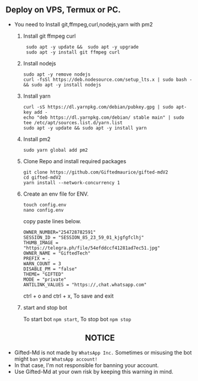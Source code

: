 ## Deploy on VPS, Termux or PC.
- You need to Install git,ffmpeg,curl,nodejs,yarn with pm2 
   1. Install git ffmpeg curl 
      ``` 
       sudo apt -y update &&  sudo apt -y upgrade 
       sudo apt -y install git ffmpeg curl
      ``` 
   2. Install nodejs  
      ```   
      sudo apt -y remove nodejs
      curl -fsSl https://deb.nodesource.com/setup_lts.x | sudo bash - && sudo apt -y install nodejs
      ```
  
   3. Install yarn
      ```
      curl -sS https://dl.yarnpkg.com/debian/pubkey.gpg | sudo apt-key add - 
      echo "deb https://dl.yarnpkg.com/debian/ stable main" | sudo tee /etc/apt/sources.list.d/yarn.list
      sudo apt -y update && sudo apt -y install yarn
      ```  
  
   4. Install pm2
      ```
      sudo yarn global add pm2
      ```
  
   5. Clone Repo and install required packages
      ```
      git clone https://github.com/Giftedmaurice/gifted-mdV2
      cd gifted-mdV2
      yarn install --network-concurrency 1
      ```

   6. Create an env file for ENV. 
      ```
      touch config.env
      nano config.env
      ```
      copy paste lines below.

      ```
      OWNER_NUMBER="254728782591"
      SESSION_ID = "SESSION_85_23_59_01_kjgfgfclhj"
      THUMB_IMAGE = "https://telegra.ph/file/54efddccf41281ad7ec51.jpg"
      OWNER_NAME = "GiftedTech"
      PREFIX = .
      WARN_COUNT = 3
      DISABLE_PM = "false"
      THEME= "GIFTED"
      MODE = "private"
      ANTILINK_VALUES = "https://,chat.whatsapp.com"
      
      ```
      ctrl + o and ctrl + x, To save and exit

   7. start and stop bot
 
      To start bot ``` npm start ```,
      To stop bot ``` npm stop ```

 
<h2 align="center">  NOTICE </h2>

- Gifted-Md is not made by `WhatsApp Inc.` Sometimes or misusing the bot might `ban` your `WhatsApp account!`
- In that case, I'm not responsible for banning your account.
- Use Gifted-Md at your own risk by keeping this warning in mind.
 
